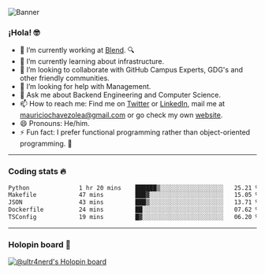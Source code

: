 ![Banner](banner.gif)
### ¡Hola! 🤓

- 🔭 I’m currently working at [Blend](https://blend.com/). 🔍
- 🌱 I’m currently learning about infrastructure.
- 👯 I’m looking to collaborate with GitHub Campus Experts, GDG's and other friendly communities.
- 🤔 I’m looking for help with Management.
- 💬 Ask me about Backend Engineering and Computer Science.
- 📫 How to reach me: Find me on [Twitter](https://twitter.com/ultr4nerd) or [LinkedIn](https://www.linkedin.com/in/ultr4nerd), mail me at [mauriciochavezolea@gmail.com](mailto:mauriciochavezolea@gmail.com) or go check my own [website](https://mauriciochavez.dev).
- 😄 Pronouns: He/him. 
- ⚡ Fun fact: I prefer functional programming rather than object-oriented programming. 🤭
---

### Coding stats 🔥

<!--START_SECTION:waka-->

```txt
Python              1 hr 20 mins    ██████▒░░░░░░░░░░░░░░░░░░   25.21 %
Makefile            47 mins         ███▓░░░░░░░░░░░░░░░░░░░░░   15.05 %
JSON                43 mins         ███▒░░░░░░░░░░░░░░░░░░░░░   13.71 %
Dockerfile          24 mins         ██░░░░░░░░░░░░░░░░░░░░░░░   07.62 %
TSConfig            19 mins         █▓░░░░░░░░░░░░░░░░░░░░░░░   06.20 %
```

<!--END_SECTION:waka-->

---

### Holopin board 🦖

[![@ultr4nerd's Holopin board](https://holopin.me/ultr4nerd)](https://holopin.io/@ultr4nerd)

